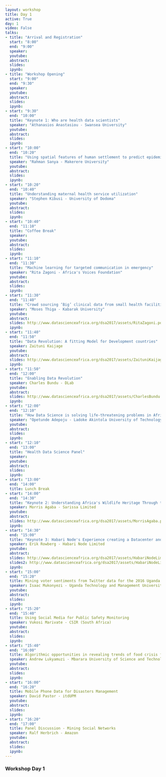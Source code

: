 ```yaml
---
layout: workshop
title: Day 1
active: True
day: 1
video: False
talks:
- title: "Arrival and Registration"
  start: "8:00"
  end: "9:00"
  speaker: 
  youtube:
  abstract:
  slides:
  ipynb:
- title: "Workshop Opening"
  start: "9:00"
  end: "9:30"
  speaker: 
  youtube:
  abstract:
  slides:
  ipynb:
- start: "9:30"
  end: "10:00"
  title: "Keynote 1: Who are health data scientists"
  speaker: "Athanasios Anastasiou - Swansea University"
  youtube:
  abstract:
  slides:
  ipynb:
- start: "10:00"
  end: "10:20"
  title: "Using spatial features of human settlement to predict epidemic properties"
  speaker: "Rahman Sanya - Makerere University"
  youtube:
  abstract:
  slides:
  ipynb:
- start: "10:20"
  end: "10:40"
  title: "Understanding maternal health service utilization"
  speaker: "Stephen Kibusi - University of Dodoma"
  youtube:
  abstract:
  slides:
  ipynb:
- start: "10:40"
  end: "11:10"
  title: "Coffee Break"
  speaker: 
  youtube:
  abstract:
  slides:
  ipynb:
- start: "11:10"
  end: "11:30"
  title: "Machine learning for targeted communication in emergency"
  speaker: "Rita Zagoni - Africa's Voices Foundation"
  youtube:
  abstract:
  slides:
  ipynb:
- start: "11:30"
  end: "11:40"
  title: "Crowd sourcing ‘Big’ clinical data from small health facilities"
  speaker: "Moses Thiga - Kabarak University"
  youtube:
  abstract:
  slides: http://www.datascienceafrica.org/dsa2017/assets/RitaZagoni.pdf
  ipynb:
- start: "11:40"
  end: "11:50"
  title: "Data Revolution: A fitting Model for Development countries"
  speaker: Zaituni Kaijage
  youtube:
  abstract:
  slides: http://www.datascienceafrica.org/dsa2017/assets/ZaituniKaijage.ppt
  ipynb:
- start: "11:50"
  end: "12:00"
  title: "Enabling Data Revolution"
  speaker: Charles Bundu - DLab
  youtube:
  abstract:
  slides: http://www.datascienceafrica.org/dsa2017/assets/CharlesBundu.ppt
  ipynb:
- start: "12:00"
  end: "12:10"
  title: "How Data Science is solving life-threatening problems in Africa plus the way forward"
  speaker: "Opetunde Adepoju - Ladoke Akintola University of Technology"
  youtube:
  abstract:
  slides:
  ipynb:
- start: "12:10"
  end: "13:00"
  title: "Health Data Science Panel"
  speaker: 
  youtube:
  abstract:
  slides:
  ipynb:
- start: "13:00"
  end: "14:00"
  title: Lunch Break
- start: "14:00"
  end: "14:30"
  title: "Keynote 2: Understanding Africa's Wildlife Heritage Through the lens of Genome Data"
  speaker: Morris Agaba - Sarissa Limited
  youtube:
  abstract:
  slides: http://www.datascienceafrica.org/dsa2017/assets/MorrisAgaba.pptx
  ipynb:
- start: "14:30"
  end: "15:00"
  title: "Keynote 3: Habari Node's Experience creating a Datacenter and Cloud Services Infrastructure"
  speaker: Erik Rowberg - Habari Node Limited
  youtube:
  abstract:
  slides: http://www.datascienceafrica.org/dsa2017/assets/HabariNodeLimited1.pdf
  slides2: http://www.datascienceafrica.org/dsa2017/assets/HabariNodeLimited2.pdf
  ipynb:
- start: "15:00"
  end: "15:20"
  title: Mining voter sentiments from Twitter data for the 2016 Uganda Presidential elections
  speaker: Isaac Mukonyezi - Uganda Technology and Management University
  youtube:
  abstract:
  slides:
  ipynb:
- start: "15:20"
  end: "15:40"
  title: Using Social Media for Public Safety Monitoring
  speaker: Vukosi Marivate - CSIR (South Africa)
  youtube:
  abstract:
  slides:
  ipynb:
- start: "15:40"
  end: "16:00"
  title: Algorithmic opportunities in revealing trends of food crisis from news online articles
  speaker: Andrew Lukyamuzi - Mbarara University of Science and Technology
  youtube:
  abstract:
  slides:
  ipynb:
- start: "16:00"
  end: "16:20"
  title: Mobile Phone Data for Disasters Management
  speaker: David Pastor - itdUPM
  youtube:
  abstract:
  slides:
  ipynb:
- start: "16:20"
  end: "17:00"
  title: Panel Discussion - Mining Social Networks
  speaker: Ralf Herbrich - Amazon
  youtube:
  abstract:
  slides:
  ipynb:
---
```


<h3> <b>Workshop Day 1 </b></h3>
